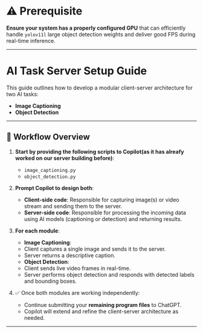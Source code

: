 # ⚠️ Prerequisite

**Ensure your system has a properly configured GPU** that can efficiently handle `yolov11l` large object detection weights and deliver good FPS during real-time inference.

---

#  AI Task Server Setup Guide

This guide outlines how to develop a modular client-server architecture for two AI tasks:

-  **Image Captioning**
-  **Object Detection**

---

## 📌 Workflow Overview

1. **Start by providing the following scripts to Copilot(as it has alreafy worked on our server building before)**:
   - `image_captioning.py`
   - `object_detection.py`

2. **Prompt Copilot to design both**:
   - **Client-side code**: Responsible for capturing image(s) or video stream and sending them to the server.
   - **Server-side code**: Responsible for processing the incoming data using AI models (captioning or detection) and returning results.

3. **For each module**:
   -  **Image Captioning**:
     - Client captures a single image and sends it to the server.
     - Server returns a descriptive caption.
   -  **Object Detection**:
     - Client sends live video frames in real-time.
     - Server performs object detection and responds with detected labels and bounding boxes.

4. ✅ Once both modules are working independently:
   - Continue submitting your **remaining program files** to ChatGPT.
   - Copilot will extend and refine the client-server architecture as needed.

---

